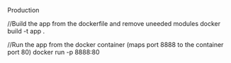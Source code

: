 Production

//Build the app from the dockerfile and remove uneeded modules
docker build -t app .

//Run the app from the docker container (maps port 8888 to the container port 80)
docker run -p 8888:80
